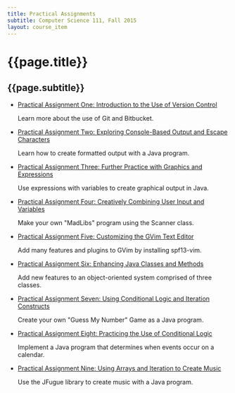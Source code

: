 ```yaml
---
title: Practical Assignments
subtitle: Computer Science 111, Fall 2015
layout: course_item
---
```


# {{page.title}}
## {{page.subtitle}}

<ul>

<li><a href="{{site.baseurl}}teaching/cs111F2015/provide/practicals/practical01/cs111F2015_practical01.pdf">Practical
Assignment One: Introduction to the Use of Version Control</a> <p>Learn more about the use of Git and Bitbucket.</p>

<li><a href="{{site.baseurl}}teaching/cs111F2015/provide/practicals/practical02/cs111F2015_practical02.pdf">Practical
Assignment Two: Exploring Console-Based Output and Escape Characters</a> <p>Learn how to create formatted output with a
Java program.</p>

<li><a href="{{site.baseurl}}teaching/cs111F2015/provide/practicals/practical03/cs111F2015_practical03.pdf">Practical
Assignment Three: Further Practice with Graphics and Expressions</a> <p>Use expressions with variables to create
graphical output in Java.</p>

<li><a href="{{site.baseurl}}teaching/cs111F2015/provide/practicals/practical04/cs111F2015_practical04.pdf">Practical
Assignment Four: Creatively Combining User Input and Variables</a> <p>Make your own "MadLibs" program using the Scanner
class.</p>

<li><a href="{{site.baseurl}}teaching/cs111F2015/provide/practicals/practical05/cs111F2015_practical05.pdf">Practical
Assignment Five: Customizing the GVim Text Editor</a> <p>Add many features and plugins to GVim by installing
spf13-vim.</p>

<li><a href="{{site.baseurl}}teaching/cs111F2015/provide/practicals/practical06/cs111F2015_practical06.pdf">Practical
Assignment Six: Enhancing Java Classes and Methods</a> <p>Add new features to an object-oriented system comprised of
three classes.</p>

<li><a href="{{site.baseurl}}teaching/cs111F2015/provide/practicals/practical07/cs111F2015_practical07.pdf">Practical
Assignment Seven: Using Conditional Logic and Iteration Constructs</a> <p>Create your own "Guess My Number" Game as a
Java program.</p>

<li><a href="{{site.baseurl}}teaching/cs111F2015/provide/practicals/practical08/cs111F2015_practical08.pdf">Practical
Assignment Eight: Practicing the Use of Conditional Logic</a> <p>Implement a Java program that determines when events
occur on a calendar.</p>

<li><a href="{{site.baseurl}}teaching/cs111F2015/provide/practicals/practical09/cs111F2015_practical09.pdf">Practical
Assignment Nine: Using Arrays and Iteration to Create Music</a> <p>Use the JFugue library to create music with a Java
program.</p>

</ul>
